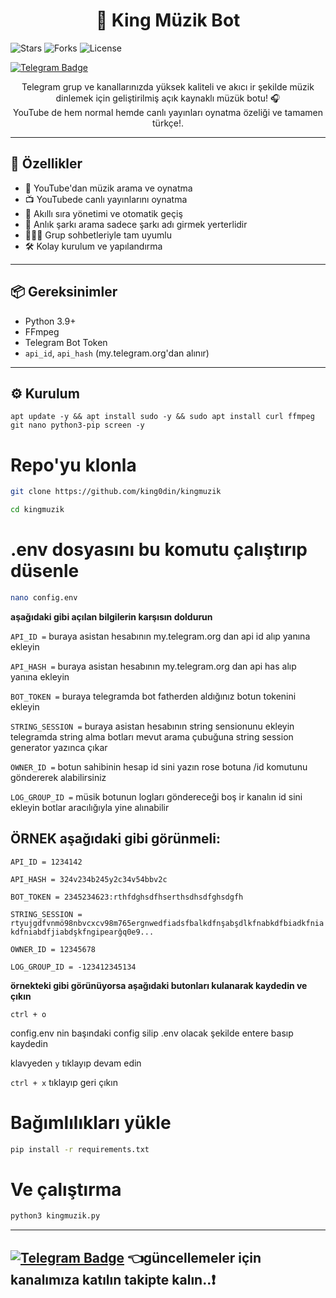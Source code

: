<h1 align="center">🎵 King Müzik Bot</h1

<p align="center">
  <img src="https://img.shields.io/github/stars/king0din/kingmuzik?style=social" alt="Stars">
  <img src="https://img.shields.io/github/forks/king0din/kingmuzik?style=social" alt="Forks">
  <img src="https://img.shields.io/badge/license-GPLv3-blue.svg" alt="License">
</p>

 [![Telegram Badge](https://img.shields.io/badge/-Telegram-blue?style=flat-quare&labelColor=dark_blue&logo=Telegram&logoColor=dark_blue&link=t.me/kingduyurular)](https://t.me/kingduyurular)

<p align="center">
  Telegram grup ve kanallarınızda yüksek kaliteli ve akıcı ir şekilde müzik dinlemek için geliştirilmiş açık kaynaklı müzük botu! 🎧<br>
  YouTube de hem normal hemde canlı yayınları oynatma özeliği ve tamamen türkçe!.
</p>

---

## 🚀 Özellikler

- 🎵 YouTube'dan müzik arama ve oynatma
- 📺 YouTubede canlı yayınlarını oynatma
- 🧠 Akıllı sıra yönetimi ve otomatik geçiş
- 🔎 Anlık şarkı arama sadece şarkı adı girmek yerterlidir
- 🧑‍🤝‍🧑 Grup sohbetleriyle tam uyumlu
- 🛠️ Kolay kurulum ve yapılandırma

---

## 📦 Gereksinimler

- Python 3.9+
- FFmpeg
- Telegram Bot Token
- `api_id`, `api_hash` (my.telegram.org'dan alınır)

---

## ⚙️ Kurulum

``` bashh
apt update -y && apt install sudo -y && sudo apt install curl ffmpeg git nano python3-pip screen -y
```


# Repo'yu klonla
``` bash
git clone https://github.com/king0din/kingmuzik
```
``` bash
cd kingmuzik
```

# .env dosyasını bu komutu çalıştırıp düsenle
``` bash
nano config.env
```
**aşağıdaki gibi açılan bilgilerin karşısın doldurun**

`API_ID =` buraya asistan hesabının my.telegram.org dan api id alıp yanına ekleyin

`API_HASH =` buraya asistan hesabının my.telegram.org dan api has alıp yanına ekleyin

`BOT_TOKEN =` buraya telegramda bot fatherden aldığınız botun tokenini ekleyin

`STRING_SESSION =` buraya asistan hesabının string sensionunu ekleyin telegramda string alma botları mevut arama çubuğuna string session generator yazınca çıkar

`OWNER_ID =` botun sahibinin hesap id sini yazın rose botuna /id komutunu göndererek alabilirsiniz

`LOG_GROUP_ID =` müsik botunun logları göndereceği boş ir kanalın id sini ekleyin botlar aracılığıyla yine alınabilir

## ÖRNEK aşağıdaki gibi görünmeli:
`API_ID = 1234142`

`API_HASH = 324v234b245y2c34v54bbv2c`

`BOT_TOKEN = 2345234623:rthfdghsdfhserthsdhsdfghsdgfh`

`STRING_SESSION = rtyujgdfvnmö98nbvcxcv98m765ergnwedfiadsfbalkdfnşabşdlkfnabkdfbiadkfniakdfniabdfjiabdşkfngipearğq0e9...`

`OWNER_ID = 12345678`

`LOG_GROUP_ID = -123412345134`


**örnekteki gibi görünüyorsa aşağıdaki butonları kulanarak kaydedin ve çıkın**

```ctrl + o``` 

config.env nin başındaki config silip .env olacak şekilde entere basıp kaydedin

klavyeden ```y``` tıklayıp devam edin


```ctrl + x``` tıklayıp geri çıkın

# Bağımlılıkları yükle
```bash
pip install -r requirements.txt
```
# Ve çalıştırma
```bash
python3 kingmuzik.py
```

---
 [![Telegram Badge](https://img.shields.io/badge/-Telegram-blue?style=flat-quare&labelColor=dark_blue&logo=Telegram&logoColor=dark_blue&link=t.me/kingduyurular)](https://t.me/kingduyurular) **👈güncellemeler için kanalımıza katılın takipte kalın..❗**
---
